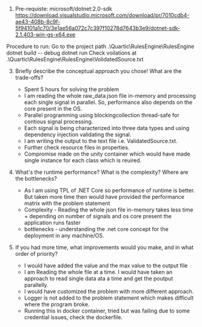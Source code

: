 1. Pre-requiste: microsoft/dotnet:2.0-sdk
https://download.visualstudio.microsoft.com/download/pr/7010cdb4-ae43-408b-8c9f-5f94101a1c70/3e1ae56a072c7c397f10278d7643b3e9/dotnet-sdk-2.1.403-win-gs-x64.exe

Procedure to run:
Go to the project path .\Quartic\RulesEngine\RulesEngine
dotnet build -- debug
dotnet run
Check voilations at .\Quartic\RulesEngine\RulesEngine\VolidatedSource.txt


3. Briefly describe the conceptual approach you chose! What are the trade-offs?
	- Spent 5 hours for solving the problem
	- I am reading the whole raw_data.json file in-memory and processing each single signal in parallel. So, performance also depends on the core present in the OS.
	- Parallel programming using blockingcollection thread-safe for contious signal processing.
	- Each signal is being characterized into three data types and using dependency injection validating the signal.
	- I am writing the output to the text file i.e. ValidatedSource.txt.
	- Further check resource files in properties.
	- Compromise made on the unity container which would have made single instance for each class which is reuired.
	

4. What's the runtime performance? What is the complexity? Where are the bottlenecks?
	- As I am using TPL of .NET Core so performance of runtime is better. But taken more time then would have provided the performance matrix with the problem statement 
	- Complexity - Reading the whole json file in-memory takes less time + depending on number of signals and os core present the application runs faster
	- bottlenecks - understanding the .net core concept for the deployment in any machine/OS.
	
5. If you had more time, what improvements would you make, and in what order of priority?
	- I would have added the value and the max value to the output file	
	- I am Reading the whole file at a time. I would have taken an approach to read single data ata a time and get the poutput parallelly.
	- I would have customized the problem with more different approach.
	- Logger is not added to the problem statement which makes difficult where the program broke.
	- Running this in docker container, tried but was failing due to some credential issues, check the dockerfile.
	